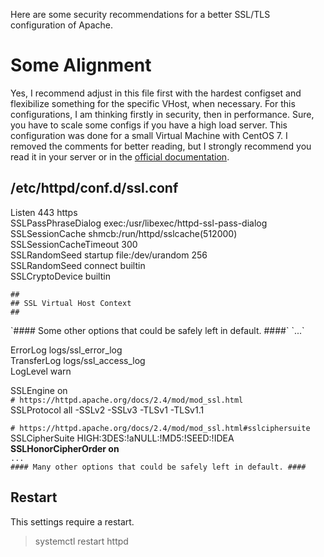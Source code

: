 Here are some security recommendations for a better SSL/TLS configuration of Apache.

# Some Alignment
Yes, I recommend adjust in this file first with the hardest configset and flexibilize something for the specific VHost, when necessary.
For this configurations, I am thinking firstly in security, then in performance. Sure, you have to scale some configs if you have a high load server.
This configuration was done for a small Virtual Machine with CentOS 7. I removed the comments for better reading, but I strongly recommend you read it in your server or in the [official documentation](https://httpd.apache.org/docs/2.4/ssl/ssl_howto.html).

## /etc/httpd/conf.d/ssl.conf
Listen 443 https  
SSLPassPhraseDialog exec:/usr/libexec/httpd-ssl-pass-dialog  
SSLSessionCache         shmcb:/run/httpd/sslcache(512000)  
SSLSessionCacheTimeout  300  
SSLRandomSeed startup file:/dev/urandom  256  
SSLRandomSeed connect builtin  
SSLCryptoDevice builtin  

`##`  
`## SSL Virtual Host Context`  
`##`  

<VirtualHost _default_:443>  
`#### Some other options that could be safely left in default. ####`  
`...`  

ErrorLog logs/ssl_error_log  
TransferLog logs/ssl_access_log  
LogLevel warn  

SSLEngine on  
`# https://httpd.apache.org/docs/2.4/mod/mod_ssl.html`  
SSLProtocol all -SSLv2 -SSLv3 -TLSv1 -TLSv1.1  

`# https://httpd.apache.org/docs/2.4/mod/mod_ssl.html#sslciphersuite`  
SSLCipherSuite HIGH:3DES:!aNULL:!MD5:!SEED:!IDEA  
**SSLHonorCipherOrder on**  
`...`  
`#### Many other options that could be safely left in default. ####`  
</VirtualHost>  

## Restart  
This settings require a restart.  
> systemctl restart httpd  

